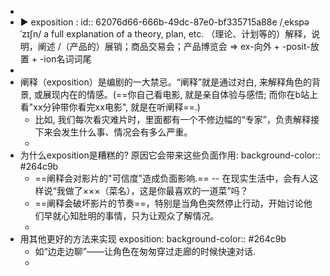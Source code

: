 -
- ▶ exposition :
  id:: 62076d66-666b-49dc-87e0-bf335715a88e
  /ˌekspəˈzɪʃn/  a full explanation of a theory, plan, etc. （理论、计划等的）解释，说明，阐述 /（产品的）展销；商品交易会；产品博览会
  => ex-向外 + -posit-放置 + -ion名词词尾
-
- 阐释（exposition）是编剧的一大禁忌。“阐释”就是通过对白, 来解释角色的背景, 或展现内在的情感。(==你自己看电影, 就是亲自体验与感悟;  而你在b站上看"xx分钟带你看完xx电影", 就是在听阐释==.)
	- 比如, 我们每次看灾难片时，里面都有一个不修边幅的“专家”，负责解释接下来会发生什么事、情况会有多么严重。
	-
- 为什么exposition是糟糕的?  原因它会带来这些负面作用:
  background-color:: #264c9b
	- ==阐释会对影片的"可信度"造成负面影响.== -- 在现实生活中，会有人这样说“我做了×××（菜名），这是你最喜欢的一道菜”吗？
	- ==阐释会破坏影片的节奏==，特别是当角色突然停止行动，开始讨论他们早就心知肚明的事情，只为让观众了解情况。
	-
- 用其他更好的方法来实现 exposition:
  background-color:: #264c9b
	- 如“边走边聊”——让角色在匆匆穿过走廊的时候快速对话.
	-